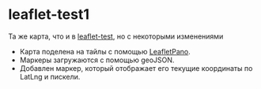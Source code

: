 # leaflet-test1

Та же карта, что и в [leaflet-test](https://github.com/egorovik/leaflet-test), но с некоторыми изменениями
- Карта поделена на тайлы с помощью [LeafletPano](https://github.com/oliverheilig/LeafletPano).
- Маркеры загружаются с помощью geoJSON.
- Добавлен маркер, который отображает его текущие координаты по LatLng и пискели.
